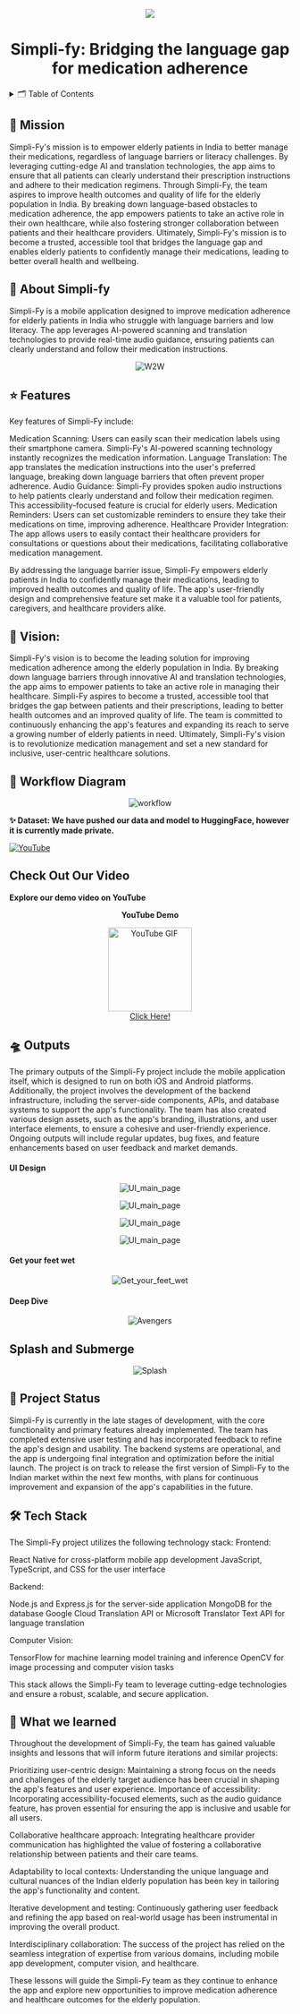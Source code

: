 <p align="center">
  <img src="https://github.com/worksbyrohith/Simpli-fy/blob/main/images/simplify%20logo.png">
</p>

<div align="center">
  <h1 align="center">Simpli-fy: Bridging the language gap for medication adherence</h1>
</div><!-- TABLE OF CONTENTS -->
<details>
  <summary>🗂️ Table of Contents</summary>
  <ol>
    <li>
      <a href="#about-the-project">🐚 About Simpli-fy</a>
      <ul>
        <li><a href="#features">⭐️ Features</a></li>
        <li><a href="#vision">🔮 Vision</a></li>
      </ul>
    </li>
    <li>
      <a href="#workflow">🌈 Workflow Diagram</a>
    </li>
    <li><a href="#outputs">🛸 Outputs</a></li>
    <li><a href="#project-status">🚧 Project Status</a></li>
    <li><a href="#built-with">🛠️ Tech Stack</a></li>
    
  </ol>
</details>



## 🎯 Mission
Simpli-Fy's mission is to empower elderly patients in India to better manage their medications, regardless of language barriers or literacy challenges. By leveraging cutting-edge AI and translation technologies, the app aims to ensure that all patients can clearly understand their prescription instructions and adhere to their medication regimens.
Through Simpli-Fy, the team aspires to improve health outcomes and quality of life for the elderly population in India. By breaking down language-based obstacles to medication adherence, the app empowers patients to take an active role in their own healthcare, while also fostering stronger collaboration between patients and their healthcare providers.
Ultimately, Simpli-Fy's mission is to become a trusted, accessible tool that bridges the language gap and enables elderly patients to confidently manage their medications, leading to better overall health and wellbeing.






## 🐚 About Simpli-fy
Simpli-Fy is a mobile application designed to improve medication adherence for elderly patients in India who struggle with language barriers and low literacy. The app leverages AI-powered scanning and translation technologies to provide real-time audio guidance, ensuring patients can clearly understand and follow their medication instructions.


<p align="center">
  <img src="https://media.giphy.com/media/v1.Y2lkPTc5MGI3NjExamlyYWRhZnJucGF4ejM1Y2Z4Mmg2NmtvZTBmaWRiZGg2Y25rcW13NiZlcD12MV9pbnRlcm5hbF9naWZfYnlfaWQmY3Q9Zw/F2gwWo2vLgRMhjLFs0/giphy.gif" alt="W2W">
</p>

## ⭐️ Features
Key features of Simpli-Fy include:

Medication Scanning: Users can easily scan their medication labels using their smartphone camera. Simpli-Fy's AI-powered scanning technology instantly recognizes the medication information.
Language Translation: The app translates the medication instructions into the user's preferred language, breaking down language barriers that often prevent proper adherence.
Audio Guidance: Simpli-Fy provides spoken audio instructions to help patients clearly understand and follow their medication regimen. This accessibility-focused feature is crucial for elderly users.
Medication Reminders: Users can set customizable reminders to ensure they take their medications on time, improving adherence.
Healthcare Provider Integration: The app allows users to easily contact their healthcare providers for consultations or questions about their medications, facilitating collaborative medication management.

By addressing the language barrier issue, Simpli-Fy empowers elderly patients in India to confidently manage their medications, leading to improved health outcomes and quality of life. The app's user-friendly design and comprehensive feature set make it a valuable tool for patients, caregivers, and healthcare providers alike.


## 🔮 Vision: 

Simpli-Fy's vision is to become the leading solution for improving medication adherence among the elderly population in India. By breaking down language barriers through innovative AI and translation technologies, the app aims to empower patients to take an active role in managing their healthcare. Simpli-Fy aspires to become a trusted, accessible tool that bridges the gap between patients and their prescriptions, leading to better health outcomes and an improved quality of life. The team is committed to continuously enhancing the app's features and expanding its reach to serve a growing number of elderly patients in need. Ultimately, Simpli-Fy's vision is to revolutionize medication management and set a new standard for inclusive, user-centric healthcare solutions.



## 🌈 Workflow Diagram

<p align="center">
  <img src="https://github.com/SrikarVamsi/dump/blob/main/Comicify-PPT.png?raw=true" alt="workflow">
</p>

**✨ Dataset: We have pushed our data and model to HuggingFace, however it is currently made private.**

[![YouTube](https://img.shields.io/badge/YouTube-FF0000?style=for-the-badge&logo=youtube&logoColor=white)](https://www.youtube.com/watch?v=1xngEIozVgw)

 ## **Check Out Our Video**

**Explore our demo video on YouTube**

<div align="center">
  <p align="center"><strong>YouTube Demo</strong></p>
  <p align="center">
    <a href="https://www.youtube.com/watch?v=1xngEIozVgw">
      <img src="https://media.giphy.com/media/v1.Y2lkPTc5MGI3NjExbzNzYW9ic21ybW0yeXJka2xvdjVkNGt1czc5aHBsMWE2b2UzYWxvdyZlcD12MV9pbnRlcm5hbF9naWZfYnlfaWQmY3Q9Zw/13Nc3xlO1kGg3S/giphy.gif" alt="YouTube GIF" width="150">
    </a>
    <br>
    <a href="https://www.youtube.com/watch?v=1xngEIozVgw">Click Here!</a>
  </p>
</div>


## 🛸 Outputs
The primary outputs of the Simpli-Fy project include the mobile application itself, which is designed to run on both iOS and Android platforms. Additionally, the project involves the development of the backend infrastructure, including the server-side components, APIs, and database systems to support the app's functionality. The team has also created various design assets, such as the app's branding, illustrations, and user interface elements, to ensure a cohesive and user-friendly experience. Ongoing outputs will include regular updates, bug fixes, and feature enhancements based on user feedback and market demands.
  
#### UI Design
<p align="center">
  <img src="https://github.com/S0L009/COMIC-IFY_OneAPI/blob/main/images/comicfy_main.jpg" alt="UI_main_page">
</p>

<p align="center">
  <img src="https://github.com/S0L009/COMIC-IFY_OneAPI/blob/ccfab1a3f83c21441113f949e229a115f12ba8d7/images/2480%20x%203508%20(3).png" alt="UI_main_page">
</p>

<p align="center">
  <img src="https://github.com/S0L009/COMIC-IFY_OneAPI/blob/ccfab1a3f83c21441113f949e229a115f12ba8d7/images/2480%20x%203508%20(4).png" alt="UI_main_page">
</p>

<p align="center">
  <img src="https://github.com/S0L009/COMIC-IFY_OneAPI/blob/ccfab1a3f83c21441113f949e229a115f12ba8d7/images/final_image.jpg" alt="UI_main_page">
</p>

#### Get your feet wet 
<p align="center">
  <img src="https://github.com/SrikarVamsi/dump/blob/main/poki%20poki.jpg" alt="Get_your_feet_wet">
  
</p>

#### Deep Dive
<p align="center">
  <img src="https://github.com/S0L009/COMIC-IFY_OneAPI/blob/1c744ae2044801531a74a7721d4ddca3203a0e14/images/newton.jpg" alt="Avengers">
</p>

## Splash and Submerge 
<p align="center">
  <img src="https://github.com/S0L009/COMIC-IFY_OneAPI/blob/385a57071362a5a5f5db5ed7fb82612d5f96ff89/images/2480%20x%203508%20(5).png" alt="Splash">
</p>





## 🚧 Project Status
Simpli-Fy is currently in the late stages of development, with the core functionality and primary features already implemented. The team has completed extensive user testing and has incorporated feedback to refine the app's design and usability. The backend systems are operational, and the app is undergoing final integration and optimization before the initial launch. The project is on track to release the first version of Simpli-Fy to the Indian market within the next few months, with plans for continuous improvement and expansion of the app's capabilities in the future. 



## 🛠️ Tech Stack

The Simpli-Fy project utilizes the following technology stack:
Frontend:

React Native for cross-platform mobile app development
JavaScript, TypeScript, and CSS for the user interface

Backend:

Node.js and Express.js for the server-side application
MongoDB for the database
Google Cloud Translation API or Microsoft Translator Text API for language translation

Computer Vision:

TensorFlow for machine learning model training and inference
OpenCV for image processing and computer vision tasks

This stack allows the Simpli-Fy team to leverage cutting-edge technologies and ensure a robust, scalable, and secure application.


## 🥳 What we learned 

Throughout the development of Simpli-Fy, the team has gained valuable insights and lessons that will inform future iterations and similar projects:

Prioritizing user-centric design: Maintaining a strong focus on the needs and challenges of the elderly target audience has been crucial in shaping the app's features and user experience.
Importance of accessibility: Incorporating accessibility-focused elements, such as the audio guidance feature, has proven essential for ensuring the app is inclusive and usable for all users.

Collaborative healthcare approach: Integrating healthcare provider communication has highlighted the value of fostering a collaborative relationship between patients and their care teams.

Adaptability to local contexts: Understanding the unique language and cultural nuances of the Indian elderly population has been key in tailoring the app's functionality and content.

Iterative development and testing: Continuously gathering user feedback and refining the app based on real-world usage has been instrumental in improving the overall product.

Interdisciplinary collaboration: The success of the project has relied on the seamless integration of expertise from various domains, including mobile app development, computer vision, and healthcare.

These lessons will guide the Simpli-Fy team as they continue to enhance the app and explore new opportunities to improve medication adherence and healthcare outcomes for the elderly population.


